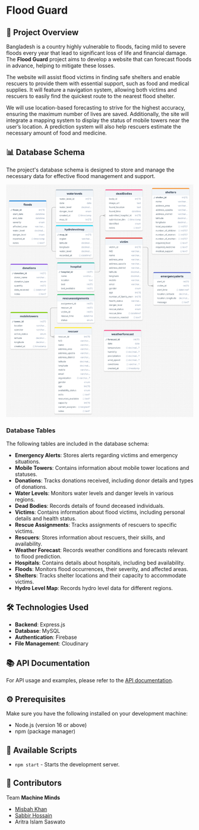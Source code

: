 
# Flood Guard

## 🌊 Project Overview

Bangladesh is a country highly vulnerable to floods, facing mild to severe floods every year that lead to significant loss of life and financial damage. The **Flood Guard** project aims to develop a website that can forecast floods in advance, helping to mitigate these losses.

The website will assist flood victims in finding safe shelters and enable rescuers to provide them with essential support, such as food and medical supplies. It will feature a navigation system, allowing both victims and rescuers to easily find the quickest route to the nearest flood shelter.

We will use location-based forecasting to strive for the highest accuracy, ensuring the maximum number of lives are saved. Additionally, the site will integrate a mapping system to display the status of mobile towers near the user’s location. A prediction system will also help rescuers estimate the necessary amount of food and medicine.

## 📊 Database Schema

The project's database schema is designed to store and manage the necessary data for effective flood management and support. 

![Flood Guard Schema](https://github.com/MisbahKhan0009/Flood-Guard-Server/blob/main/Flood%20Guard%20Schema.png?raw=true)

### Database Tables

The following tables are included in the database schema:

- **Emergency Alerts**: Stores alerts regarding victims and emergency situations.
- **Mobile Towers**: Contains information about mobile tower locations and statuses.
- **Donations**: Tracks donations received, including donor details and types of donations.
- **Water Levels**: Monitors water levels and danger levels in various regions.
- **Dead Bodies**: Records details of found deceased individuals.
- **Victims**: Contains information about flood victims, including personal details and health status.
- **Rescue Assignments**: Tracks assignments of rescuers to specific victims.
- **Rescuers**: Stores information about rescuers, their skills, and availability.
- **Weather Forecast**: Records weather conditions and forecasts relevant to flood prediction.
- **Hospitals**: Contains details about hospitals, including bed availability.
- **Floods**: Monitors flood occurrences, their severity, and affected areas.
- **Shelters**: Tracks shelter locations and their capacity to accommodate victims.
- **Hydro Level Map**: Records hydro level data for different regions.

## 🛠️ Technologies Used

- **Backend**: Express.js
- **Database**: MySQL
- **Authentication**: Firebase
- **File Management**: Cloudinary

## 📚 API Documentation

For API usage and examples, please refer to the [API documentation](https://machine-minds.postman.co/workspace/Machine-Minds-Workspace~68143e5b-1506-40b7-aafc-28800ed0b3da/collection/34865508-448d07b8-ed46-49b1-b76b-6c0b43e72e94?action=share&creator=34865508).

## ⚙️ Prerequisites

Make sure you have the following installed on your development machine:

- Node.js (version 16 or above)
- npm (package manager)

## 📜 Available Scripts

- `npm start` - Starts the development server.

## 👤 Contributors

Team **Machine Minds**

- [Misbah Khan](https://github.com/MisbahKhan0009)
- [Sabbir Hossain](https://github.com/Sabbir-Hossain22)
- Aritra Islam Saswato

